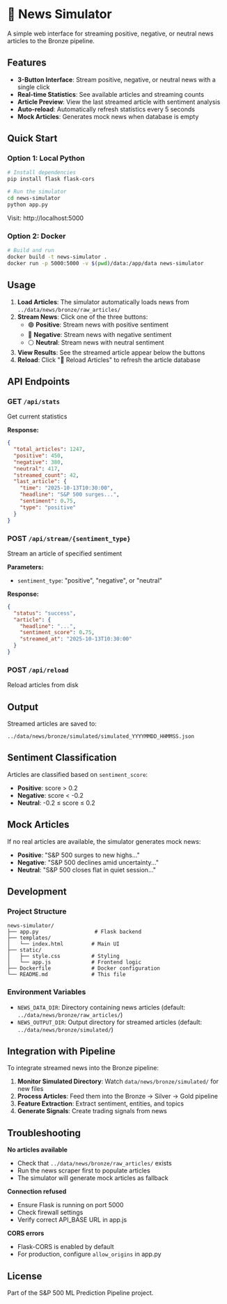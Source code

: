 # 📰 News Simulator

A simple web interface for streaming positive, negative, or neutral news articles to the Bronze pipeline.

## Features

- **3-Button Interface**: Stream positive, negative, or neutral news with a single click
- **Real-time Statistics**: See available articles and streaming counts
- **Article Preview**: View the last streamed article with sentiment analysis
- **Auto-reload**: Automatically refresh statistics every 5 seconds
- **Mock Articles**: Generates mock news when database is empty

## Quick Start

### Option 1: Local Python

```bash
# Install dependencies
pip install flask flask-cors

# Run the simulator
cd news-simulator
python app.py
```

Visit: http://localhost:5000

### Option 2: Docker

```bash
# Build and run
docker build -t news-simulator .
docker run -p 5000:5000 -v $(pwd)/data:/app/data news-simulator
```

## Usage

1. **Load Articles**: The simulator automatically loads news from `../data/news/bronze/raw_articles/`
2. **Stream News**: Click one of the three buttons:
   - 🟢 **Positive**: Stream news with positive sentiment
   - 🔴 **Negative**: Stream news with negative sentiment
   - ⚪ **Neutral**: Stream news with neutral sentiment
3. **View Results**: See the streamed article appear below the buttons
4. **Reload**: Click "🔄 Reload Articles" to refresh the article database

## API Endpoints

### GET `/api/stats`
Get current statistics

**Response:**
```json
{
  "total_articles": 1247,
  "positive": 450,
  "negative": 380,
  "neutral": 417,
  "streamed_count": 42,
  "last_article": {
    "time": "2025-10-13T10:30:00",
    "headline": "S&P 500 surges...",
    "sentiment": 0.75,
    "type": "positive"
  }
}
```

### POST `/api/stream/{sentiment_type}`
Stream an article of specified sentiment

**Parameters:**
- `sentiment_type`: "positive", "negative", or "neutral"

**Response:**
```json
{
  "status": "success",
  "article": {
    "headline": "...",
    "sentiment_score": 0.75,
    "streamed_at": "2025-10-13T10:30:00"
  }
}
```

### POST `/api/reload`
Reload articles from disk

## Output

Streamed articles are saved to:
```
../data/news/bronze/simulated/simulated_YYYYMMDD_HHMMSS.json
```

## Sentiment Classification

Articles are classified based on `sentiment_score`:
- **Positive**: score > 0.2
- **Negative**: score < -0.2
- **Neutral**: -0.2 ≤ score ≤ 0.2

## Mock Articles

If no real articles are available, the simulator generates mock news:

- **Positive**: "S&P 500 surges to new highs..."
- **Negative**: "S&P 500 declines amid uncertainty..."
- **Neutral**: "S&P 500 closes flat in quiet session..."

## Development

### Project Structure

```
news-simulator/
├── app.py                  # Flask backend
├── templates/
│   └── index.html         # Main UI
├── static/
│   ├── style.css          # Styling
│   └── app.js             # Frontend logic
├── Dockerfile             # Docker configuration
└── README.md              # This file
```

### Environment Variables

- `NEWS_DATA_DIR`: Directory containing news articles (default: `../data/news/bronze/raw_articles/`)
- `NEWS_OUTPUT_DIR`: Output directory for streamed articles (default: `../data/news/bronze/simulated/`)

## Integration with Pipeline

To integrate streamed news into the Bronze pipeline:

1. **Monitor Simulated Directory**: Watch `data/news/bronze/simulated/` for new files
2. **Process Articles**: Feed them into the Bronze → Silver → Gold pipeline
3. **Feature Extraction**: Extract sentiment, entities, and topics
4. **Generate Signals**: Create trading signals from news

## Troubleshooting

**No articles available**
- Check that `../data/news/bronze/raw_articles/` exists
- Run the news scraper first to populate articles
- The simulator will generate mock articles as fallback

**Connection refused**
- Ensure Flask is running on port 5000
- Check firewall settings
- Verify correct API_BASE URL in app.js

**CORS errors**
- Flask-CORS is enabled by default
- For production, configure `allow_origins` in app.py

## License

Part of the S&P 500 ML Prediction Pipeline project.
